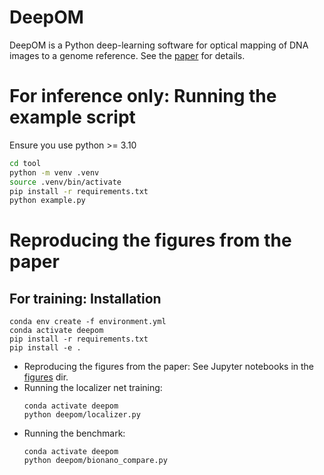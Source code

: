 # DeepOM

DeepOM is a Python deep-learning software for optical mapping of DNA images to a genome reference.
See the [paper](https://doi.org/10.1093/bioinformatics/btad137) for details.

#   For inference only: Running the example script
Ensure you use python >= 3.10
```bash
cd tool
python -m venv .venv
source .venv/bin/activate
pip install -r requirements.txt
python example.py
```


# Reproducing the figures from the paper

## For training: Installation

```shell
conda env create -f environment.yml
conda activate deepom
pip install -r requirements.txt
pip install -e .
```

-   Reproducing the figures from the paper: See Jupyter notebooks in the [figures](figures/) dir.
-   Running the localizer net training:
    ```shell
    conda activate deepom
    python deepom/localizer.py
    ```
-   Running the benchmark:
    ```
    conda activate deepom
    python deepom/bionano_compare.py
    ```
